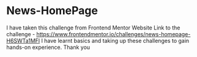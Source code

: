 # News-HomePage

I have taken this challenge from Frontend Mentor Website 
Link to the challenge - https://www.frontendmentor.io/challenges/news-homepage-H6SWTa1MFl
I have learnt basics and taking up these challenges to gain hands-on experience. Thank you
